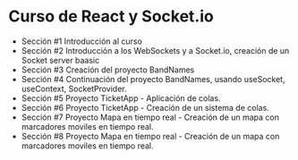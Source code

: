 # Curso de React y Socket.io
 - Sección #1 Introducción al curso
 - Sección #2 Introducción a los WebSockets y a Socket.io, creación de un Socket server baasic
 - Sección #3 Creación del proyecto BandNames
 - Sección #4 Continuación del proyecto BandNames, usando useSocket, useContext, SocketProvider.
 - Sección #5 Proyecto TicketApp - Aplicación de colas.
 - Sección #6 Proyecto TicketApp - Creación de un sistema de colas.
 - Sección #7 Proyecto Mapa en tiempo real - Creación de un mapa con marcadores moviles en tiempo real.
 - Sección #8 Proyecto Mapa en tiempo real - Creación de un mapa con marcadores moviles en tiempo real.

